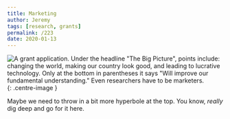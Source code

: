 ```yaml
---
title: Marketing
author: Jeremy
tags: [research, grants]
permalink: /223
date: 2020-01-13
---
```


![A grant application. Under the headline "The Big Picture", points include: changing the world, making our country look good, and leading to lucrative technology. Only at the bottom in parentheses it says "Will improve our fundamental understanding." Even researchers have to be marketers.](https://res.cloudinary.com/dh3hm8pb7/image/upload/c_scale,q_auto:best/v1535842782/Handwaving/Published/Marketing.png){: .centre-image }

Maybe we need to throw in a bit more hyperbole at the top. You know, *really* dig deep and go for it here.

